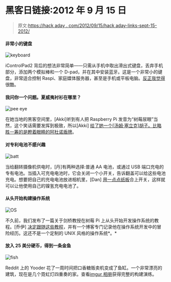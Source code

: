 # 黑客日链接:2012 年 9 月 15 日

> 原文:[https://hack aday . com/2012/09/15/hack aday-links-sept-15-2012/](https://hackaday.com/2012/09/15/hackaday-links-sept-15-2012/)

#### 非常小的键盘

![](../Images/05086551c7843c858afc0ec75d7fd327.png "keyboard")

iControlPad2 背后的想法非常简单——只需从手机中取出滑出式键盘，丢弃手机部分，添加两个模拟棒和一个 D-pad，并在其中安装蓝牙。这是一个非常小的键盘，非常适合控制 Raspi、家庭媒体服务器，甚至是手机或平板电脑。[反正我觉得](http://www.kickstarter.com/profile/2141746332)很酷。

#### 我问你一个问题。夏威夷衬衫在哪里？

![](../Images/832f4393ee6a27334b0fdff58c5024fc.png "pee eye")

在她当地的黑客空间里，[Akki]听到有人把 Raspberry Pi 发音为“树莓尿眼”当然，这个笑话需要发挥到极致，所以[Akki] [给了她一个[汤姆·塞立克]胡子。比](http://excitedmakingshinythings.blogspot.co.uk/2012/09/raspberry-pi.html)[略胜一筹的是瞪着眼睛的阿杜诺盾牌](http://www.evilmadscientist.com/2011/the-googly-eye-shield-for-arduino/)。

#### 对专利电池不感兴趣

![](../Images/d17402ebc783df02cad4934b62d0f60c.png "batt")

当给翻转摄像机供电时，[丹]有两种选择:普通 AA 电池，或通过 USB 端口充电的专有电池。当插入可充电电池时，它会关闭一个小开关，告诉翻盖可以给这些电池充电。想要把自己的充电电池放进相机里，[Dan] [用一点点纸板](http://blog.danjoannis.com/?p=1062)合上开关，这样就可以让他使用自己的镍氢充电电池了。

#### 从头开始构建操作系统

![](../Images/33a5207ef53a771692d8fd7819233d5c.png "OS")

不久前，我们发布了一篇关于剑桥教授在树莓 Pi 上从头开始开发操作系统的教程。[乔伊] [决定跟随这些教程](http://joeyos-raspi.blogspot.com/)，并有一个博客专门记录他在操作系统开发中的冒险经历。这还不是一个定制的 UNIX 风格的操作系统*。*

#### 放入 25 美分硬币，得到一条金鱼

![](../Images/2d52659f360933caef4e355d16bf2b23.png "fish")

Reddit 上的 Yooder 花了一周时间把口香糖贩卖机变成了鱼缸。一个非常漂亮的建筑，现在是几个霓虹灯四重奏的家。查看[imgur 相册](http://imgur.com/a/sDQMP)获得完整的构建演练。